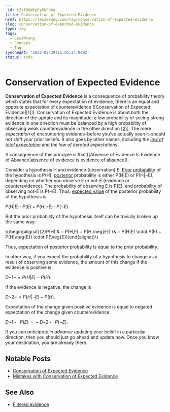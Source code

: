 ```yaml
---
_id: tZsfB6WfpRy6kFb6q
title: Conservation of Expected Evidence
href: https://lesswrong.com/tag/conservation-of-expected-evidence
slug: conservation-of-expected-evidence
type: tag
tags:
  - LessWrong
  - Concept
  - Tag
synchedAt: '2022-08-29T11:05:24.909Z'
status: todo
---
```


# Conservation of Expected Evidence

**Conservation of Expected Evidence** is a consequence of probability theory which states that for every expectation of evidence, there is an equal and opposite expectation of counterevidence \[[Conservation of Expected Evidence|[1]]\]. Conservation of Expected Evidence is about both the direction of the update and its magnitude: a low probability of seeing strong evidence in one direction must be balanced by a high probability of observing weak counterevidence in the other direction \[[2](https://www.lesswrong.com/s/uLEjM2ij5y3CXXW6c/p/zTfSXQracE7TW8x4w#1___You_can_t_predict_that_you_ll_update_in_a_particular_direction__)\]. The mere *expectation* of encountering evidence–before you've actually seen it–should not shift your prior beliefs. It also goes by other names, including *the* [*law of total expectation*](https://en.wikipedia.org/wiki/Law_of_total_expectation) and *the law of iterated expectations*.

A consequence of this principle is that [[Absence of Evidence Is Evidence of Absence|absence of evidence is evidence of absence]].

Consider a hypothesis H and evidence (observation) E. [Prior](https://wiki.lesswrong.com/wiki/Prior) [probability](https://wiki.lesswrong.com/wiki/probability) of the hypothesis is P(H); [posterior](https://wiki.lesswrong.com/wiki/posterior) probability is either P(H|E) or P(H|¬E), depending on whether you observe E or not-E (evidence or counterevidence). The probability of observing E is P(E), and probability of observing not-E is P(¬E). Thus, [expected value](https://lessestwrong.com/tag/expected-value) of the posterior probability of the hypothesis is:

*P*(*H*|*E*) ⋅ *P*(*E*) + *P*(*H*|¬*E*) ⋅ *P*(¬*E*)

But the prior probability of the hypothesis itself can be trivially broken up the same way:

\\(\\begin{alignat}{2}P(H) & = P(H,E) + P(H,\\neg{E}) \\\& = P(H|E) \\cdot P(E) + P(H|\\neg{E}) \\cdot P(\\neg{E})\\end{alignat}\\)

Thus, expectation of posterior probability is equal to the prior probability.

In other way, if you expect the probability of a hypothesis to change as a result of observing some evidence, the amount of this change if the evidence is positive is

*D*~1~ = *P*(*H*|*E*) − *P*(*H*).

If the evidence is negative, the change is

*D*~2~ = *P*(*H*|¬*E*) − *P*(*H*).

Expectation of the change given positive evidence is equal to negated expectation of the change given counterevidence:

*D*~1~ ⋅ *P*(*E*) =  − *D*~2~ ⋅ *P*(¬*E*).

If you can *anticipate in advance* updating your belief in a particular direction, then you should just go ahead and update now. Once you know your destination, you are already there. 

## Notable Posts

- [Conservation of Expected Evidence](https://lessestwrong.com/lw/ii/conservation_of_expected_evidence/)
- [Mistakes with Conservation of Expected Evidence](https://lessestwrong.com/posts/zTfSXQracE7TW8x4w/mistakes-with-conservation-of-expected-evidence-1)

## See Also

- [Filtered evidence](https://lessestwrong.com/tag/filtered-evidence)
